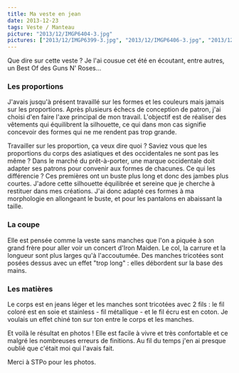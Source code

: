 ```yaml
---
title: Ma veste en jean
date: 2013-12-23
tags: Veste / Manteau
picture: "2013/12/IMGP6404-3.jpg"
pictures: ["2013/12/IMGP6399-3.jpg", "2013/12/IMGP6406-3.jpg", "2013/12/IMGP6422-3.jpg", "2013/12/IMGP6400-3.jpg", "2013/12/IMGP6407-3.jpg", "2013/12/IMGP6411-3.jpg", "2013/12/IMGP6401-3.jpg", "2013/12/IMGP6426-3.jpg", "2013/12/IMGP6433-3.jpg", "2013/12/IMGP6434-3.jpg", "2013/12/IMGP6435-3.jpg", "2013/12/IMGP6447-3.jpg"]
---
```


Que dire sur cette veste ?
Je l'ai cousue cet été en écoutant, entre autres, un Best Of des Guns N' Roses...

<h3>Les proportions</h3>
J'avais jusqu'à présent travaillé sur les formes et les couleurs mais jamais sur les proportions.
Après plusieurs échecs de conception de patron, j'ai choisi d'en faire l'axe principal de mon travail. L'objectif est de réaliser des vêtements qui équilibrent la silhouette, ce qui dans mon cas signifie concevoir des formes qui ne me rendent pas trop grande.

Travailler sur les proportion, ça veux dire quoi ?
Saviez vous que les proportions du corps des asiatiques et des occidentales ne sont pas les même ? Dans le marché du prêt-à-porter, une marque occidentale doit adapter ses patrons pour convenir aux formes de chacunes. Ce qui les différencie ? Ces premières ont un buste plus long et donc des jambes plus courtes.  J'adore cette silhouette équilibrée et sereine que je cherche à restituer dans mes créations. J'ai donc adapté ces formes à ma morphologie en allongeant le buste, et pour les pantalons en abaissant la taille.

<h3>La coupe</h3>
Elle est pensée comme la veste sans manches que l'on a piquée à son grand frère pour aller voir un concert d'Iron Maiden. Le col, la carrure et la longueur sont plus larges qu'à l'accoutumée. Des manches tricotées sont posées dessus avec un effet "trop long" : elles débordent sur la base des mains.

<h3>Les matières</h3>
Le corps est en jeans léger et les manches sont tricotées avec 2 fils : le fil coloré est en soie et stainless - fil métallique - et le fil écru est en coton. Je voulais un effet chiné ton sur ton entre le corps et les manches.

Et voilà le résultat en photos ! Elle est facile à vivre et très confortable et ce malgré les nombreuses erreurs de finitions. Au fil du temps j'en ai presque oublié que c'était moi qui l'avais fait.

Merci à STPo pour les photos.